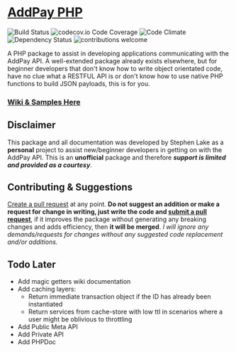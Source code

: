 # [AddPay PHP](https://github.com/stephenlake/addpay-php)
![Build Status](https://travis-ci.org/dwyl/esta.svg?branch=master)
![codecov.io Code Coverage](https://img.shields.io/codecov/c/github/dwyl/hapi-auth-jwt2.svg?maxAge=2592000)
![Code Climate](https://codeclimate.com/github/dwyl/esta/badges/gpa.svg)
![Dependency Status](https://david-dm.org/dwyl/esta.svg)
![contributions welcome](https://img.shields.io/badge/contributions-welcome-brightgreen.svg?style=flat)
 
A PHP package to assist in developing applications communicating with the AddPay API. A well-extended package already exists elsewhere, but for beginner developers that don't know how to write object orientated code, have no clue what a RESTFUL API is or don't know how to use native PHP functions to build JSON payloads, this is for you.

### [Wiki & Samples Here](https://github.com/stephenlake/addpay-php/wiki)

## Disclaimer
This package and all documentation was developed by Stephen Lake as a **personal** project to assist new/beginner developers in getting on with the AddPay API. This is an **unofficial** package and therefore **_support is limited and provided as a courtesy_**.

## Contributing & Suggestions
[Create a pull request](https://github.com/stephenlake/addpay-php/pulls) at any point. **Do not suggest an addition or make a request for change in writing, just write the code and [submit a pull request](https://github.com/stephenlake/addpay-php/pulls)**, if it improves the package without generating any breaking changes and adds efficiency, then **it will be merged**. _I will ignore any demands/requests for changes without any  suggested code replacement and/or additions._

## Todo Later
- Add magic getters wiki documentation
- Add caching layers:
  - Return immediate transaction object if the ID has already been instantiated
  - Return services from cache-store with low ttl in scenarios where a user might be oblivious to throttling
- Add Public Meta API
- Add Private API
- Add PHPDoc


